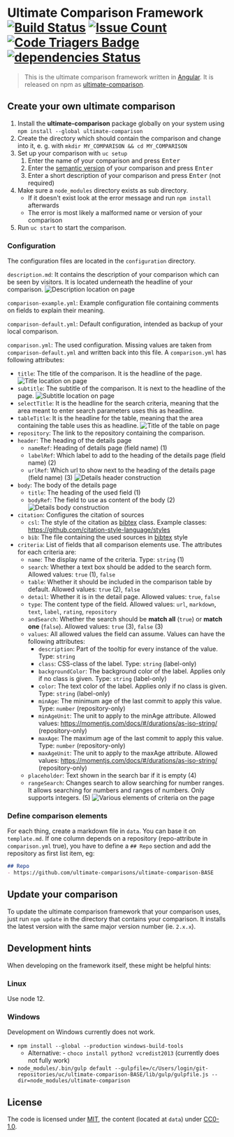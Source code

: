 # Ultimate Comparison Framework [![Build Status](https://travis-ci.org/ultimate-comparisons/ultimate-comparison-BASE.svg?branch=master)](https://travis-ci.org/ultimate-comparisons/ultimate-comparison-BASE) [![Issue Count](https://codeclimate.com/github/ultimate-comparisons/ultimate-comparison-BASE/badges/issue_count.svg)](https://codeclimate.com/github/ultimate-comparisons/ultimate-comparison-BASE) [![Code Triagers Badge](https://www.codetriage.com/ultimate-comparisons/ultimate-comparison-base/badges/users.svg)](https://www.codetriage.com/ultimate-comparisons/ultimate-comparison-base) [![dependencies Status](https://david-dm.org/ultimate-comparisons/ultimate-comparison-BASE/status.svg)](https://david-dm.org/ultimate-comparisons/ultimate-comparison-BASE)

> This is the ultimate comparison framework written in [Angular](https://angular.io/).
> It is released on npm as [ultimate-comparison](https://www.npmjs.com/package/ultimate-comparison).

## Create your own ultimate comparison

1. Install the **ultimate-comparison** package globally on your system using `npm install --global ultimate-comparison`
2. Create the directory which should contain the comparison and change into it, e. g. with `mkdir MY_COMPARISON && cd MY_COMPARISON`
3. Set up your comparison with `uc setup`
    1. Enter the name of your comparison and press <kbd>Enter</kbd>
    2. Enter the [semantic version](https://semver.org/) of your comparison and press <kbd>Enter</kbd>
    3. Enter a short description of your comparison and press <kbd>Enter</kbd> (not required)
4. Make sure a `node_modules` directory exists as sub directory.
    - If it doesn't exist look at the error message and run `npm install` afterwards
    - The error is most likely a malformed name or version of your comparison
5. Run `uc start` to start the comparison.

### Configuration

The configuration files are located in the `configuration` directory.

`description.md`: It contains the description of your comparison which can be seen by visitors.
It is located underneath the headline of your comparison.
![Description location on page](https://cdn.rawgit.com/ultimate-comparisons/ultimate-comparison-BASE/85cc1e93/docs/images/descritpion.png)

`comparison-example.yml`: Example configuration file containing comments on fields to explain their meaning.

`comparison-default.yml`: Default configuration, intended as backup of your local comparison.

`comparison.yml`: The used configuration. Missing values are taken from `comparison-default.yml` and written back into this file.
A `comparison.yml` has following attributes:

- `title`: The title of the comparison. It is the headline of the page.
  ![Title location on page](https://cdn.rawgit.com/ultimate-comparisons/ultimate-comparison-BASE/85cc1e93/docs/images/title.png)
- `subtitle`: The subtitle of the comparison. It is next to the headline of the page.
  ![Subtitle location on page](https://cdn.rawgit.com/ultimate-comparisons/ultimate-comparison-BASE/85cc1e93/docs/images/subtitle.png)
- `selectTitle`: It is the headline for the search criteria, meaning that the area meant to enter search parameters uses this as headline.
- `tableTitle`: It is the headline for the table, meaning that the area containing the table uses this as headline.
  ![Title of the table on page](https://cdn.rawgit.com/ultimate-comparisons/ultimate-comparison-BASE/85cc1e93/docs/images/tabletitle.png)
- `repository`: The link to the repository containing the comparison.
- `header`: The heading of the details page
    - `nameRef`: Heading of details page (field name) (1)
    - `labelRef`: Which label to add to the heading of the details page (field name) (2)
    - `urlRef`: Which url to show next to the heading of the details page (field name) (3)
  ![Details header construction](https://cdn.rawgit.com/ultimate-comparisons/ultimate-comparison-BASE/85cc1e93/docs/images/detailsheader.png)
- `body`: The body of the details page
    - `title`: The heading of the used field (1)
    - `bodyRef`: The field to use as content of the body (2)
  ![Details body construction](https://cdn.rawgit.com/ultimate-comparisons/ultimate-comparison-BASE/85cc1e93/docs/images/detailsbody.png)
- `citation`: Configures the citation of sources
    - `csl`: The style of the citation as [bibtex](http://www.bibtex.org/) class. Example classes: https://github.com/citation-style-language/styles
    - `bib`: The file containing the used sources in [bibtex](http://www.bibtex.org/) style
- `criteria`: List of fields that all comparison elements use. The attributes for each criteria are:
    - `name`: The display name of the criteria. Type: `string` (1)
    - `search`: Whether a text box should be added to the search form. Allowed values: `true` (1), `false`
    - `table`: Whether it should be included in the comparison table by default. Allowed values: `true` (2), `false`
    - `detail`: Whether it is in the detail page. Allowed values: `true`, `false`
    - `type`: The content type of the field. Allowed values: `url`, `markdown`, `text`, `label`, `rating`, `repository`
    - `andSearch`: Whether the search should be **match all** (`true`) or **match one** (`false`). Allowed values: `true` (3), `false` (3)
    - `values`: All allowed values the field can assume. Values can have the following attributes:
        - `description`: Part of the tooltip for every instance of the value. Type: `string`
        - `class`: CSS-class of the label. Type: `string` (label-only)
        - `backgroundColor`: The background color of the label. Applies only if no class is given. Type: `string` (label-only)
        - `color`: The text color of the label. Applies only if no class is given. Type: `string` (label-only)
        - `minAge`: The minimum age of the last commit to apply this value. Type: `number` (repository-only)
        - `minAgeUnit`: The unit to apply to the minAge attribute. Allowed values: https://momentjs.com/docs/#/durations/as-iso-string/ (repository-only)
        - `maxAge`: The maximum age of the last commit to apply this value. Type: `number` (repository-only)
        - `maxAgeUnit`: The unit to apply to the maxAge attribute. Allowed values: https://momentjs.com/docs/#/durations/as-iso-string/ (repository-only)
    - `placeholder`: Text shown in the search bar if it is empty (4)
    - `rangeSearch`: Changes search to allow searching for number ranges. It allows searching for numbers and ranges of numbers. Only supports integers. (5)
    ![Various elements of criteria on the page](https://cdn.rawgit.com/ultimate-comparisons/ultimate-comparison-BASE/85cc1e93/docs/images/variouselements.png)

### Define comparison elements

For each thing, create a markdown file in `data`.
You can base it on `template.md`.
If one column depends on a repository (repo-attribute in `comparison.yml` true), you have to define a `## Repo` section and add the repository as first list item, eg:

```markdown
## Repo
- https://github.com/ultimate-comparisons/ultimate-comparison-BASE
```

## Update your comparison

To update the ultimate comparison framework that your comparison uses, just run `npm update` in the directory that contains your comparison.
It installs the latest version with the same major version number (ie. `2.x.x`).

## Development hints

When developing on the framework itself, these might be helpful hints:

### Linux

Use node 12.

### Windows

Development on Windows currently does not work.

- `npm install --global --production windows-build-tools`
  - Alternative: - `choco install python2 vcredist2013` (currently does not fully work)
- `node_modules/.bin/gulp default --gulpfile=/c/Users/login/git-repositories/uc/ultimate-comparison-BASE/lib/gulp/gulpfile.js --dir=node_modules/ultimate-comparison`

## License

The code is licensed under [MIT], the content (located at `data`) under [CC0-1.0].

  [CC0-1.0]: https://creativecommons.org/publicdomain/zero/1.0/
  [MIT]: https://opensource.org/licenses/MIT
